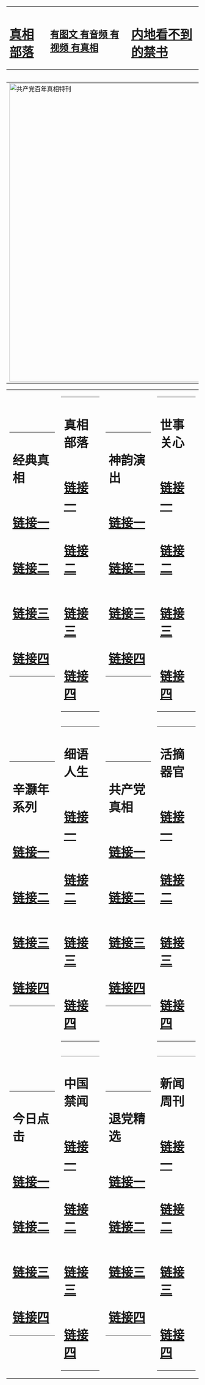 <table><tr><td><H1><a href="http://zx.hopto.me/0emjj">真相部落</a></H1></td><td><H2><a href="http://zx.hopto.me/7evnw">有图文 有音频 有视频 有真相</a></H2><td><H1><a href="http://zx.hopto.me/iwaw4"> 内地看不到的禁书</a></H1></td></table><table><table><tr><td><a href="http://zx.hopto.me/b0wdj"><img src="http://5666.r09.crownka.com/zx/bngcd/gcdbnzx.jpg" width="780"  border="0" alt="共产党百年真相特刊"></a></td></tr></table><table><tr><td><table><tr><td ><h1>经典真相</h1></td></tr><tr><td><h1>  <a href="http://zx.hopto.me/yxvvq" target=_blank>链接一</a>  </h1></td></tr><tr><td><h1>  <a href="http://zx.hopto.me/5okhu" target=_blank>链接二</a>  </h1></td></tr><tr><td><h1>  <a href="http://zx.hopto.me/3xcz6" target=_blank>链接三</a>  </h1></td></tr><tr><td><h1>  <a href="http://zx.hopto.me/242nj" target=_blank>链接四</a>  </h1></td></tr></table></td><td><table><tr><td ><h1>真相部落</h1></td></tr><tr><td><h1>  <a href="http://zx.hopto.me/quwh3" target=_blank>链接一</a>  </h1></td></tr><tr><td><h1>  <a href="http://zx.hopto.me/bbphv" target=_blank>链接二</a>  </h1></td></tr><tr><td><h1>  <a href="http://zx.hopto.me/aqn6c" target=_blank>链接三</a>  </h1></td></tr><tr><td><h1>  <a href="http://zx.hopto.me/k4anv" target=_blank>链接四</a>  </h1></td></tr></table></td><td><table><tr><td ><h1>神韵演出</h1></td></tr><tr><td><h1>  <a href="http://zx.hopto.me/y1432" target=_blank>链接一</a>  </h1></td></tr><tr><td><h1>  <a href="http://zx.hopto.me/54mh-" target=_blank>链接二</a>  </h1></td></tr><tr><td><h1>  <a href="http://zx.hopto.me/dabfy" target=_blank>链接三</a>  </h1></td></tr><tr><td><h1>  <a href="http://zx.hopto.me/2hjaf" target=_blank>链接四</a>  </h1></td></tr></table></td><td><table><tr><td ><h1>世事关心</h1></td></tr><tr><td><h1>  <a href="http://zx.hopto.me/sv7hs" target=_blank>链接一</a>  </h1></td></tr><tr><td><h1>  <a href="http://zx.hopto.me/b82hm" target=_blank>链接二</a>  </h1></td></tr><tr><td><h1>  <a href="http://zx.hopto.me/9y7k8" target=_blank>链接三</a>  </h1></td></tr><tr><td><h1>  <a href="http://zx.hopto.me/6gncr" target=_blank>链接四</a>  </h1></td></tr></table></td></tr><tr><td><table><tr><td ><h1>辛灏年系列</h1></td></tr><tr><td><h1>  <a href="http://zx.hopto.me/9nb3c" target=_blank>链接一</a>  </h1></td></tr><tr><td><h1>  <a href="http://zx.hopto.me/nvjxx" target=_blank>链接二</a>  </h1></td></tr><tr><td><h1>  <a href="http://zx.hopto.me/5iyn3" target=_blank>链接三</a>  </h1></td></tr><tr><td><h1>  <a href="http://zx.hopto.me/vu4so" target=_blank>链接四</a>  </h1></td></tr></table></td><td><table><tr><td ><h1>细语人生</h1></td></tr><tr><td><h1>  <a href="http://zx.hopto.me/n21id" target=_blank>链接一</a>  </h1></td></tr><tr><td><h1>  <a href="http://zx.hopto.me/oss9j" target=_blank>链接二</a>  </h1></td></tr><tr><td><h1>  <a href="http://zx.hopto.me/m-bb8" target=_blank>链接三</a>  </h1></td></tr><tr><td><h1>  <a href="http://zx.hopto.me/1vvmq" target=_blank>链接四</a>  </h1></td></tr></table></td><td><table><tr><td ><h1>共产党真相</h1></td></tr><tr><td><h1>  <a href="http://zx.hopto.me/bo44h" target=_blank>链接一</a>  </h1></td></tr><tr><td><h1>  <a href="http://zx.hopto.me/yegit" target=_blank>链接二</a>  </h1></td></tr><tr><td><h1>  <a href="http://zx.hopto.me/va8fo" target=_blank>链接三</a>  </h1></td></tr><tr><td><h1>  <a href="http://zx.hopto.me/phrbp" target=_blank>链接四</a>  </h1></td></tr></table></td><td><table><tr><td ><h1>活摘器官</h1></td></tr><tr><td><h1>  <a href="http://zx.hopto.me/7spa6" target=_blank>链接一</a>  </h1></td></tr><tr><td><h1>  <a href="http://zx.hopto.me/3x081" target=_blank>链接二</a>  </h1></td></tr><tr><td><h1>  <a href="http://zx.hopto.me/16oem" target=_blank>链接三</a>  </h1></td></tr><tr><td><h1>  <a href="http://zx.hopto.me/mbajd" target=_blank>链接四</a>  </h1></td></tr></table></td></tr><tr><td><table><tr><td ><h1>今日点击</h1></td></tr><tr><td><h1>  <a href="http://zx.hopto.me/tvme8" target=_blank>链接一</a>  </h1></td></tr><tr><td><h1>  <a href="http://zx.hopto.me/akd5c" target=_blank>链接二</a>  </h1></td></tr><tr><td><h1>  <a href="http://zx.hopto.me/df4k3" target=_blank>链接三</a>  </h1></td></tr><tr><td><h1>  <a href="http://zx.hopto.me/vbfkf" target=_blank>链接四</a>  </h1></td></tr></table></td><td><table><tr><td ><h1>中国禁闻</h1></td></tr><tr><td><h1>  <a href="http://zx.hopto.me/ma07d" target=_blank>链接一</a>  </h1></td></tr><tr><td><h1>  <a href="http://zx.hopto.me/404wx" target=_blank>链接二</a>  </h1></td></tr><tr><td><h1>  <a href="http://zx.hopto.me/wq6z0" target=_blank>链接三</a>  </h1></td></tr><tr><td><h1>  <a href="http://zx.hopto.me/8dhha" target=_blank>链接四</a>  </h1></td></tr></table></td><td><table><tr><td ><h1>退党精选</h1></td></tr><tr><td><h1>  <a href="http://zx.hopto.me/wygle" target=_blank>链接一</a>  </h1></td></tr><tr><td><h1>  <a href="http://zx.hopto.me/gg2ph" target=_blank>链接二</a>  </h1></td></tr><tr><td><h1>  <a href="http://zx.hopto.me/fn8au" target=_blank>链接三</a>  </h1></td></tr><tr><td><h1>  <a href="http://zx.hopto.me/v69z-" target=_blank>链接四</a>  </h1></td></tr></table></td><td><table><tr><td ><h1>新闻周刊</h1></td></tr><tr><td><h1>  <a href="http://zx.hopto.me/29slm" target=_blank>链接一</a>  </h1></td></tr><tr><td><h1>  <a href="http://zx.hopto.me/lvwfa" target=_blank>链接二</a>  </h1></td></tr><tr><td><h1>  <a href="http://zx.hopto.me/59y47" target=_blank>链接三</a>  </h1></td></tr><tr><td><h1>  <a href="http://zx.hopto.me/nbe7u" target=_blank>链接四</a>  </h1></td></tr></table></td></tr></table>
